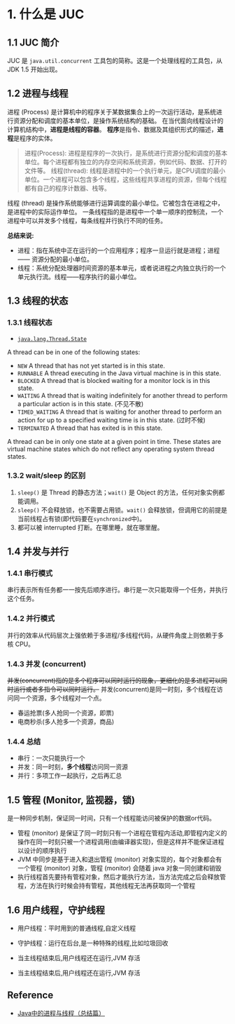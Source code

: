 # 1. 什么是 JUC

## 1.1 JUC 简介
JUC 是 `java.util.concurrent` 工具包的简称。这是一个处理线程的工具包，从 JDK 1.5 开始出现。

## 1.2 进程与线程
进程 (Process) 是计算机中的程序关于某数据集合上的一次运行活动，是系统进行资源分配和调度的基本单位，是操作系统结构的基础。
在当代面向线程设计的计算机结构中，**进程是线程的容器**。
**程序**是指令、数据及其组织形式的描述，**进程**是程序的实体。

> 进程(Process): 进程是程序的一次执行，是系统进行资源分配和调度的基本单位。每个进程都有独立的内存空间和系统资源，例如代码、数据、打开的文件等。
> 线程(thread): 线程是进程中的一个执行单元，是CPU调度的最小单位。一个进程可以包含多个线程，这些线程共享进程的资源，但每个线程都有自己的程序计数器、栈等。

线程 (thread) 是操作系统能够进行运算调度的最小单位。它被包含在进程之中，是进程中的实际运作单位。
一条线程指的是进程中一个单一顺序的控制流，一个进程中可以并发多个线程，每条线程并行执行不同的任务。

**总结来说:**
* 进程：指在系统中正在运行的一个应用程序；程序一旦运行就是进程；进程 —— 资源分配的最小单位。
* 线程：系统分配处理器时间资源的基本单元，或者说进程之内独立执行的一个单元执行流。线程——程序执行的最小单位。

## 1.3 线程的状态
### 1.3.1 线程状态
* [`java.lang.Thread.State`](https://docs.oracle.com/en/java/javase/17/docs/api/java.base/java/lang/Thread.State.html)

A thread can be in one of the following states:
* `NEW`           A thread that has not yet started is in this state.
* `RUNNABLE`      A thread executing in the Java virtual machine is in this state.
* `BLOCKED`       A thread that is blocked waiting for a monitor lock is in this state.
* `WAITING`       A thread that is waiting indefinitely for another thread to perform a particular action is in this state. (不见不散)
* `TIMED_WAITING` A thread that is waiting for another thread to perform an action for up to a specified waiting time is in this state. (过时不候)
* `TERMINATED`    A thread that has exited is in this state.

A thread can be in only one state at a given point in time. These states are virtual machine states which do not reflect any operating system thread states.

### 1.3.2 wait/sleep 的区别
1. `sleep()` 是 Thread 的静态方法；`wait()` 是 Object 的方法，任何对象实例都能调用。
2. `sleep()` 不会释放锁，也不需要占用锁。`wait()` 会释放锁，但调用它的前提是当前线程占有锁(即代码要在`synchronized`中)。 
3. 都可以被 interrupted 打断。在哪里睡，就在哪里醒。


## 1.4 并发与并行
### 1.4.1 串行模式
串行表示所有任务都一一按先后顺序进行。串行是一次只能取得一个任务，并执行这个任务。

### 1.4.2 并行模式
并行的效率从代码层次上强依赖于多进程/多线程代码，从硬件角度上则依赖于多核 CPU。

### 1.4.3 并发 (concurrent)
~~并发(concurrent)指的是多个程序可以同时运行的现象，更细化的是多进程可以同时运行或者多指令可以同时运行。~~
并发(concurrent)是同一时刻，多个线程在访问同一个资源，多个线程对一个点。
* 春运抢票(多人抢同一个资源，即票)
* 电商秒杀(多人抢多一个资源，商品)


### 1.4.4 总结
* 串行：一次只能执行一个
* 并发：同一时刻，**多个线程**访问同一资源
* 并行：多项工作一起执行，之后再汇总

## 1.5 管程 (Monitor, 监视器，锁)
是一种同步机制，保证同一时间，只有一个线程能访问被保护的数据or代码。

* 管程 (monitor) 是保证了同一时刻只有一个进程在管程内活动,即管程内定义的操作在同一时刻只被一个进程调用(由编译器实现)，但是这样并不能保证进程以设计的顺序执行
* JVM 中同步是基于进入和退出管程 (monitor) 对象实现的，每个对象都会有一个管程 (monitor) 对象，管程 (monitor) 会随着 java 对象一同创建和销毁
* 执行线程首先要持有管程对象，然后才能执行方法，当方法完成之后会释放管程，方法在执行时候会持有管程，其他线程无法再获取同一个管程


## 1.6 用户线程，守护线程
* 用户线程：平时用到的普通线程,自定义线程
* 守护线程：运行在后台,是一种特殊的线程,比如垃圾回收

* 当主线程结束后,用户线程还在运行,JVM 存活
* 当主线程结束后,用户线程还在运行,JVM 存活


## Reference
* [Java中的进程与线程（总结篇）](https://www.cnblogs.com/WuXuanKun/p/6259965.html)
